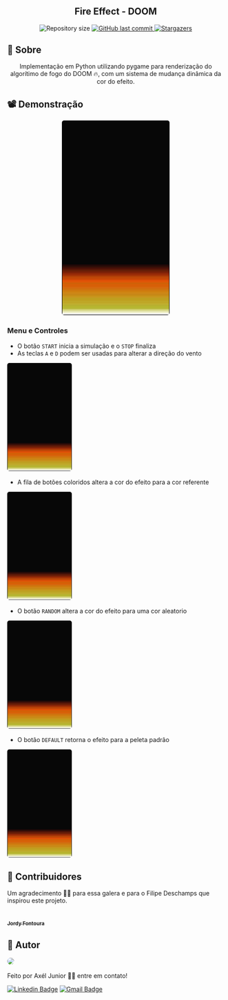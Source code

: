 # 

<h2 align="center">Fire Effect - DOOM</h2>

<p align="center">

  <img alt="Repository size" src="https://img.shields.io/github/repo-size/axeljunior/DOOM-FireEffect">
  
  <a href="https://github.com/axeljunior/DOOM-FireEffect/commits/master">
    <img alt="GitHub last commit" src="https://img.shields.io/github/last-commit/axeljunior/DOOM-FireEffect">
  </a>
 
   <a href="https://github.com/axeljunior/DOOM-FireEffect">
    <img alt="Stargazers" src="https://img.shields.io/github/stars/axeljunior/DOOM-FireEffect?style=social">
  </a>
 
</p>

<h2 id="Sobre">🔖 Sobre</h2>
<p align="center">Implementação em Python utilizando pygame para renderização do algorítimo de fogo do DOOM 🔥, com um sistema de mudança dinâmica da cor do efeito.</p>

<h2 id="Demonstrac-oes">📽 Demonstração</h2>

  <p align="center">
  <kbd>
  <img width="250" style="border-radius: 5px" height="450" src="https://github.com/axeljunior/DOOM-FireEffect/blob/main/github%20assets/stage%201.png">
  </kbd>
  </p>

### Menu e Controles
 + O botão `START` inicia a simulação e o `STOP` finaliza 
 + As teclas `A` e `D` podem ser usadas para alterar a direção do vento
  <img width="150" style="border-radius: 5px" height="250" src="https://github.com/axeljunior/DOOM-FireEffect/blob/main/github%20assets/stage%201.png">
  
 + A fila de botões coloridos altera a cor do efeito para a cor referente
  <img width="150" style="border-radius: 5px" height="250" src="https://github.com/axeljunior/DOOM-FireEffect/blob/main/github%20assets/stage%201.png">
  
 + O botão `RANDOM` altera a cor do efeito para uma cor aleatorio
  <img width="150" style="border-radius: 5px" height="250" src="https://github.com/axeljunior/DOOM-FireEffect/blob/main/github%20assets/stage%201.png">
  
 + O botão `DEFAULT` retorna o efeito para a peleta padrão
  <img width="150" style="border-radius: 5px" height="250" src="https://github.com/axeljunior/DOOM-FireEffect/blob/main/github%20assets/stage%201.png">

<h2 id="Contribuidores">🤝 Contribuidores</h2>
<p> Um agradecimento 👏🏽 para essa galera e para o Filipe Deschamps que inspirou este projeto.</p>

  <tr>
    <td align="center"><a href="https://github.com/jordyfontoura"><img src="https://avatars.githubusercontent.com/u/52868800?v=4" width="90px;" alt=""/><br /><sub><b>Jordy Fontoura</b></sub></a><br /></td>
  </tr>

<h2 id="autor">👾 Autor</h2>

<img style="border-radius: 50%;" src="https://avatars.githubusercontent.com/u/57641489?v=4" width="100px;"/>

<p>Feito por Axél Junior 👋🏽 entre em contato!</p>

[![Linkedin Badge](https://img.shields.io/badge/-Axel-júnior?style=flat-square&logo=Linkedin&logoColor=white&link=https://www.linkedin.com/in/axel-júnior/)](https://www.linkedin.com/in/axel-júnior/) 
[![Gmail Badge](https://img.shields.io/badge/-alexandre_junior@id.uff.br-c14438?style=flat-square&logo=Gmail&logoColor=white&link=mailto:alexandre_junior@id.uff.br)](mailto:alexandre_junior@id.uff.br)
